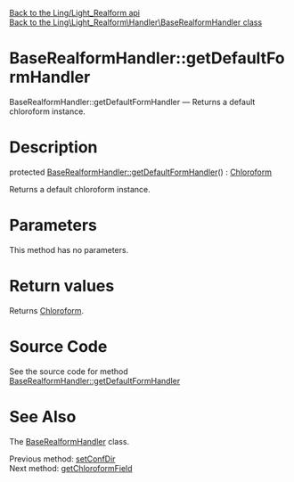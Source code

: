 [Back to the Ling/Light_Realform api](https://github.com/lingtalfi/Light_Realform/blob/master/doc/api/Ling/Light_Realform.md)<br>
[Back to the Ling\Light_Realform\Handler\BaseRealformHandler class](https://github.com/lingtalfi/Light_Realform/blob/master/doc/api/Ling/Light_Realform/Handler/BaseRealformHandler.md)


BaseRealformHandler::getDefaultFormHandler
================



BaseRealformHandler::getDefaultFormHandler — Returns a default chloroform instance.




Description
================


protected [BaseRealformHandler::getDefaultFormHandler](https://github.com/lingtalfi/Light_Realform/blob/master/doc/api/Ling/Light_Realform/Handler/BaseRealformHandler/getDefaultFormHandler.md)() : [Chloroform](https://github.com/lingtalfi/Chloroform)




Returns a default chloroform instance.




Parameters
================

This method has no parameters.


Return values
================

Returns [Chloroform](https://github.com/lingtalfi/Chloroform).








Source Code
===========
See the source code for method [BaseRealformHandler::getDefaultFormHandler](https://github.com/lingtalfi/Light_Realform/blob/master/Handler/BaseRealformHandler.php#L248-L251)


See Also
================

The [BaseRealformHandler](https://github.com/lingtalfi/Light_Realform/blob/master/doc/api/Ling/Light_Realform/Handler/BaseRealformHandler.md) class.

Previous method: [setConfDir](https://github.com/lingtalfi/Light_Realform/blob/master/doc/api/Ling/Light_Realform/Handler/BaseRealformHandler/setConfDir.md)<br>Next method: [getChloroformField](https://github.com/lingtalfi/Light_Realform/blob/master/doc/api/Ling/Light_Realform/Handler/BaseRealformHandler/getChloroformField.md)<br>

